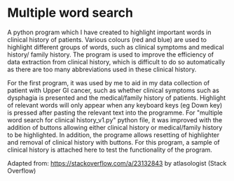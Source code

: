 # Multiple word search
A python program which I have created to highlight important words in clinical history of patients. Various colours (red and blue) are used to highlight different groups of words, such as clinical symptoms and medical history/ family history. The program is used to improve the efficiency of data extraction from clinical history, which is difficult to do so automatically as there are too many abbreviations used in these clinical history. 

For the first program, it was used by me to aid in my data collection of patient with Upper GI cancer, such as whether clinical symptoms such as dysphagia is presented and the medical/family history of patients. Highlight of relevant words will only appear when any keyboard keys (eg Down key) is pressed after pasting the relevant text into the programme. For "multiple word search for clinical history_v1.py" python file, it was improved with the addition of buttons allowing either clinical history or medical/family history to be highlighted. In addition, the programe allows resetting of highlighter and removal of clinical history with buttons. For this program, a sample of clinical history is attached here to test the functionality of the program. 

Adapted from: https://stackoverflow.com/a/23132843 by atlasologist (Stack Overflow)
